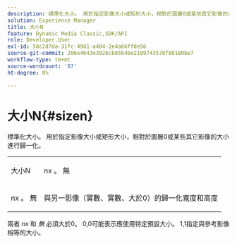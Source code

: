 ```yaml
---
description: 標準化大小。 用於指定影像大小或矩形大小，相對於圖層0或某些其它影像的大小進行歸一化。
solution: Experience Manager
title: 大小N
feature: Dynamic Media Classic,SDK/API
role: Developer,User
exl-id: 58c2d7da-31fc-49d1-a404-2e4a66ff0e56
source-git-commit: 206e4643e3926cb85b4be2189743578f88180be7
workflow-type: tm+mt
source-wordcount: '87'
ht-degree: 0%

---
```


# 大小N{#sizen}

標準化大小。 用於指定影像大小或矩形大小，相對於圖層0或某些其它影像的大小進行歸一化。

<table id="simpletable_BB36205775D4447084E527E2630D28B9"> 
 <tr class="strow"> 
  <td class="stentry"> <p><span class="codeph"> <span class="varname"> 大小N</span> </span> </p></td> 
  <td class="stentry"> <p><span class="codeph"> <span class="varname"> nx</span> </span>。 <span class="codeph"><span class="varname"> 無</span></span> </p></td> 
 </tr> 
 <tr class="strow"> 
  <td class="stentry"> <p><span class="codeph"> <span class="varname"> nx</span> </span>。 <span class="codeph"><span class="varname"> 無</span></span> </p></td> 
  <td class="stentry"> <p>與另一影像（實數、實數、大於0）的歸一化寬度和高度 </p></td> 
 </tr> 
</table>

兩者 *nx* 和 *無* 必須大於0。 0,0可能表示應使用特定預設大小。 1,1指定與參考影像相等的大小。
